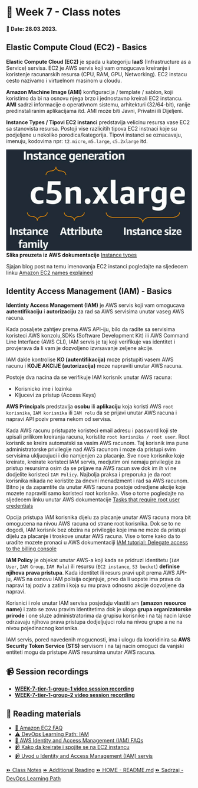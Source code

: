 # 📝 Week 7 - Class notes
#### 📅 Date: 28.03.2023.

## Elastic Compute Cloud (EC2) - Basics
**Elastic Compute Cloud (EC2)** je spada u kategoriju **IaaS** (Infrastructure as a Service) servisa. EC2 je AWS servis koji vam omogucava kreiranje i koristenje racunarskih resursa (CPU, RAM, GPU, Networking). EC2 instacu cesto nazivamo i virtuelnom masinom u cloudu.

**Amazon Machine Image (AMI)** konfiguracija / template / sablon, koji koristimo da bi na osnovu njega brzo i jednostavno kreirali EC2 instancu. **AMI** sadrzi informacije o operativnom sistemu, arhitekturi (32/64-bit), ranije predinstaliranim aplikacijama itd. AMI moze biti Javni, Privatni ili Dijeljeni.

**Instance Types / Tipovi EC2 instanci** predstavlja velicinu resursa vase EC2 sa stanovista resursa. Postoji vise razlicitih tipova EC2 instnaci koje su podjeljene u nekoliko porodica/kategorija. Tipovi instanci se oznacavaju, imenuju, kodovima npr: `t2.micro`, `m5.large`, `c5.2xlarge` itd.

![Oznacavanje instanci](/devops-mentorship-program/03-march/week-7-280323/files/instance-types.png)
**Slika preuzeta iz AWS dokumentacije** [Instance types](https://docs.aws.amazon.com/AWSEC2/latest/UserGuide/instance-types.html)

Sjajan blog post na temu imenovanja EC2 instanci pogledajte na sljedecem linku [Amazon EC2 names explained](https://justingarrison.com/blog/2023-02-23-ec2-names-explained/)
## Identity Access Management (IAM) - Basics

**Identinty Access Management (IAM)** je AWS servis koji vam omogucava **autentifikaciju** i **autorizaciju** za rad sa AWS servisima unutar vaseg AWS racuna.

Kada posaljete zahtjev prema AWS API-iju, bilo da radite sa servisima koristeci AWS konzolu,SDKs (Software Development Kit) ili AWS Command Line Interface (AWS CLI), IAM servis je taj koji verifikuje vas identitet i provjerava da li vam je dozvoljeno izvrsavanje zeljene akcije.

IAM dakle kontrolise **KO (autentifikacija)** moze pristupiti vasem AWS racunu  i **KOJE AKCIJE (autorizacija)** moze napraviti unutar AWS racuna.

Postoje dva nacina da se verifikuje IAM korisnik unutar AWS racuna:
- Korisnicko ime i lozinka
- Kljucevi za pristup (Access Keys)

**AWS Principals** predstavlja **osobu** ili **aplikaciju** koja koristi AWS `root korisnika`, `IAM korisnika` ili `IAM rolu` da se prijavi unutar AWS racuna i napravi API poziv prema nekom od servisa.

Kada AWS racunu pristupate koristeci email adresu i password koji ste upisali prilikom kreiranja racuna, koristite `root korisnika / root user`.  Root korisnik se kreira automatski sa vasim AWS racunom. Taj korisnik ima pune administratorske privilegije nad AWS racunom i moze da pristupi svim servisima ukljucujuci i dio namjenjen za placanje. Sve nove korisnike koje kreirate, kreirate koristeci IAM servis, medjutim oni nemaju privilegije za pristup resursima osim da se prijave na AWS racun sve dok im ih vi ne dodjelite koristeci `IAM Policy`.
Najbolja praksa i preporuka je da root korisnika nikada ne koristite za dnevni menadzment i rad sa AWS racunom. Bitno je da zapamtite da unutar AWS racuna postoje odredjene akcije koje mozete napraviti samo koristeci root korisnika. Vise o tome pogledajte na sljedecem linku unutar AWS dokumentacije [Tasks that require root user credentials](https://docs.aws.amazon.com/accounts/latest/reference/root-user-tasks.html)

Opcija pristupa IAM korisnika dijelu za placanje unutar AWS racuna mora bit omogucena na nivou AWS racuna od strane root korisnika. Dok se to ne dogodi, IAM korisnik bez obzira na privilegije koje ima ne moze da pristupi dijelu za placanje i troskove unutar AWS racuna.
Vise o tome kako da to uradite mozete pronaci u AWS dokumentaciji [IAM tutorial: Delegate access to the billing console](https://docs.aws.amazon.com/IAM/latest/UserGuide/tutorial_billing.html)

**IAM Policy** je objekat unutar AWS-a koji kada se pridruzi identitetu (`IAM User`, `IAM Group`, `IAM Rola`) ili resursu (`EC2 instance`, `S3 bucket`) **definise njihova prava pristupa**. Kada identitet ili resurs pravi upit prema AWS API-ju, AWS na osnovu IAM polisija ocjenjuje, prvo da li uopste ima prava da napravi taj poziv a zatim i koja su mu prava odnosno akcije dozvoljene da napravi.

Korisnici i role unutar IAM servisa posjeduju vlastiti `arn` **(amazon resource name)** i zato se zovu pravim identitetima dok je uloga **grupa organizatorske prirode** i one sluze administratorima da grupisu korisnike i na taj nacin lakse odrzavaju njihova prava pristupa dodjeljujuci rolu na nivou grupe a ne na nivou pojedinacnog korisnika.

IAM servis, pored navedenih mogucnosti, ima i ulogu da kooridinira sa **AWS Security Token Service (STS)** servisom i na taj nacin omoguci da vanjski entiteti mogu da pristupe AWS resursima unutar AWS racuna.

## 📹 Session recordings
- [**WEEK-7-tier-1-group-1 video session recording**](https://youtu.be/fpaFBM9oWfE)
- [**WEEK-7-tier-1-group-2 video session recording**](https://youtu.be/e8EBvLyQ8c8)

## 📖 Reading materials

- [:orange_book: Amazon EC2 FAQ](https://aws.amazon.com/ec2/faqs/)
- [:warning: DevOps Learning Path: IAM](aws/aws-service-notes/iam.md)
- [:orange_book: AWS Identity and Access Management (IAM) FAQs](https://aws.amazon.com/iam/faqs/)
- [📹 Kako da kreirate i spojite se na EC2 instancu](https://youtu.be/dxcsN8HQk1o)
- [📹 Uvod u Identity and Access Management (IAM) servis](https://youtu.be/i67-zDAyZNc)

[:fast_forward: Class Notes](/devops-mentorship-program/03-march/week-7-280323/00-class-notes.md)
[:fast_forward: Additional Reading](/devops-mentorship-program/03-march/week-7-280323/02-additional-reading.md)
[:fast_forward: HOME - README.md](../../../README.md)
[:fast_forward: Sadrzaj - DevOps Learning Path](../../../table-of-contents.md)
